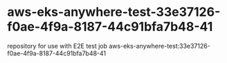 # aws-eks-anywhere-test-33e37126-f0ae-4f9a-8187-44c91bfa7b48-41
repository for use with E2E test job aws-eks-anywhere-test:33e37126-f0ae-4f9a-8187-44c91bfa7b48-41
